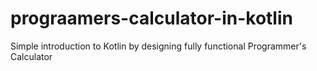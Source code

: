 # prograamers-calculator-in-kotlin
Simple introduction to Kotlin by designing fully functional Programmer's Calculator
